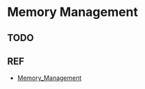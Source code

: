 # Memory Management

## TODO

## REF
- [Memory_Management](https://developer.mozilla.org/ko/docs/Web/JavaScript/Memory_Management)